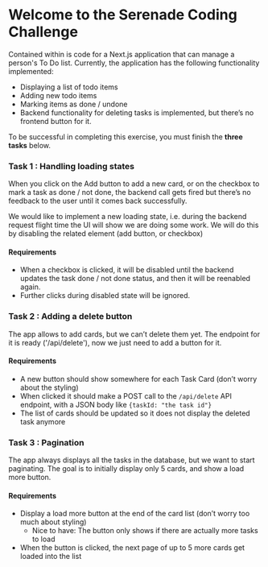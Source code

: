 # Welcome to the Serenade Coding Challenge

Contained within is code for a Next.js application that can manage a person's To Do list. Currently, the application has the following functionality implemented:

-  Displaying a list of todo items
-  Adding new todo items
-  Marking items as done / undone
-  Backend functionality for deleting tasks is implemented, but there’s no frontend button for it.

To be successful in completing this exercise, you must finish the **three tasks** below.

### Task 1 : Handling loading states

When you click on the Add button to add a new card, or on the checkbox to mark a task as done / not done, the backend call gets fired but there’s no feedback to the user until it comes back successfully.

We would like to implement a new loading state, i.e. during the backend request flight time the UI will show we are doing some work. We will do this by disabling the related element (add button, or checkbox)

#### Requirements

-   When a checkbox is clicked, it will be disabled until the backend updates the task done / not done status, and then it will be reenabled again.
-   Further clicks during disabled state will be ignored.


### Task 2 : Adding a delete button

The app allows to add cards, but we can’t delete them yet. The endpoint for it is ready ('/api/delete'), now we just need to add a button for it.

#### Requirements

-   A new button should show somewhere for each Task Card (don’t worry about the styling)
-   When clicked it should make a POST call to the `/api/delete` API endpoint, with a JSON body like `{taskId: "the task id"}`
-   The list of cards should be updated so it does not display the deleted task anymore

### Task 3 : Pagination

The app always displays all the tasks in the database, but we want to start paginating. The goal is to initially display only 5 cards, and show a load more button.

#### Requirements

-   Display a load more button at the end of the card list (don’t worry too much about styling)
    -   Nice to have: The button only shows if there are actually more tasks to load
-   When the button is clicked, the next page of up to 5 more cards get loaded into the list